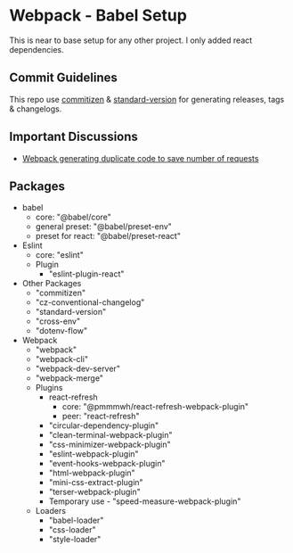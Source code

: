 # Webpack - Babel Setup

This is near to base setup for any other project.
I only added react dependencies.

## Commit Guidelines

This repo use [commitizen](https://github.com/commitizen/cz-cli) & [standard-version](https://github.com/conventional-changelog/standard-version) for generating releases, tags & changelogs.

## Important Discussions
* [Webpack generating duplicate code to save number of requests](https://github.com/webpack/webpack/issues/13768)

## Packages

- babel
  - core: "@babel/core"
  - general preset: "@babel/preset-env"
  - preset for react: "@babel/preset-react" 
- Eslint
  - core: "eslint"
  - Plugin
    - "eslint-plugin-react"
- Other Packages
  - "commitizen"
  - "cz-conventional-changelog"
  - "standard-version"
  - "cross-env"
  - "dotenv-flow"
- Webpack
  - "webpack"
  - "webpack-cli"
  - "webpack-dev-server"
  - "webpack-merge"
  - Plugins
    - react-refresh
      - core: "@pmmmwh/react-refresh-webpack-plugin"
      - peer: "react-refresh"
    - "circular-dependency-plugin"
    - "clean-terminal-webpack-plugin"
    - "css-minimizer-webpack-plugin"
    - "eslint-webpack-plugin"
    - "event-hooks-webpack-plugin"
    - "html-webpack-plugin"
    - "mini-css-extract-plugin"
    - "terser-webpack-plugin"
    - Temporary use - "speed-measure-webpack-plugin"
  - Loaders
    - "babel-loader"
    - "css-loader"
    - "style-loader"